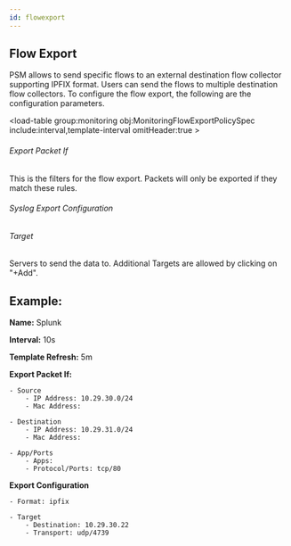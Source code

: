 ```yaml
---
id: flowexport
---
```

## Flow Export

PSM allows to send specific flows to an external destination flow collector supporting IPFIX format.  Users can send the flows to multiple destination flow collectors.  To configure the flow export, the following are the configuration parameters.

<load-table group:monitoring obj:ApiObjectMeta
            include:name >
<load-table group:monitoring obj:MonitoringFlowExportPolicySpec
            include:interval,template-interval omitHeader:true >

###### Export Packet If
This is the filters for the flow export. Packets will only be exported if they match these rules.

<load-table group:monitoring obj:MonitoringMatchRule
            >


###### Syslog Export Configuration

<load-table group:monitoring obj:MonitoringFlowExportPolicySpec
            include:format>
<load-table group:monitoring obj:MonitoringSyslogExportConfig omitHeader:true
            >

###### Target
Servers to send the data to. Additional Targets are allowed by clicking on "+Add". 

<load-table group:monitoring obj:MonitoringExportConfig 
            omit:credentials>

## Example:

**Name:** Splunk

**Interval:** 10s

**Template Refresh:** 5m

**Export Packet If:**
	
	- Source
		- IP Address: 10.29.30.0/24
		- Mac Address:
	
	- Destination
		- IP Address: 10.29.31.0/24
		- Mac Address:
		
	- App/Ports
		- Apps:
		- Protocol/Ports: tcp/80
		
**Export Configuration**

	- Format: ipfix
	
	- Target
		- Destination: 10.29.30.22
		- Transport: udp/4739